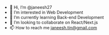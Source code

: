 - 👋 Hi, I’m @janeesh27
- 👀 I’m interested in Web Development
- 🌱 I’m currently learning Back-end Development
- 💞️ I’m looking to collaborate on React/Next.js 
- 📫 How to reach me janeesh.tin@gmail.com

<!---
janeesh27/janeesh27 is a ✨ special ✨ repository because its `README.md` (this file) appears on your GitHub profile.
You can click the Preview link to take a look at your changes.
--->

